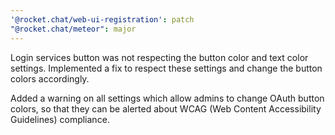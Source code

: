 ```yaml
---
'@rocket.chat/web-ui-registration': patch
"@rocket.chat/meteor": major
---
```


Login services button was not respecting the button color and text color settings. Implemented a fix to respect these settings and change the button colors accordingly.

Added a warning on all settings which allow admins to change OAuth button colors, so that they can be alerted about WCAG (Web Content Accessibility Guidelines) compliance.
